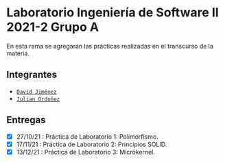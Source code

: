 # Laboratorio Ingeniería de Software II 2021-2 Grupo A
En esta rama se agregarán las prácticas realizadas en el transcurso de la materia.
## Integrantes
- [`David Jiménez`](https://github.com/dohimenezg)
- [`Julian Ordoñez`](https://github.com/juleMay)
## Entregas
- [x] 27/10/21 : Práctica de Laboratorio 1: Polimorfismo.
- [x] 17/11/21 : Práctica de Laboratorio 2: Principios SOLID.
- [x] 13/12/21 : Práctica de Laboratorio 3: Microkernel.
